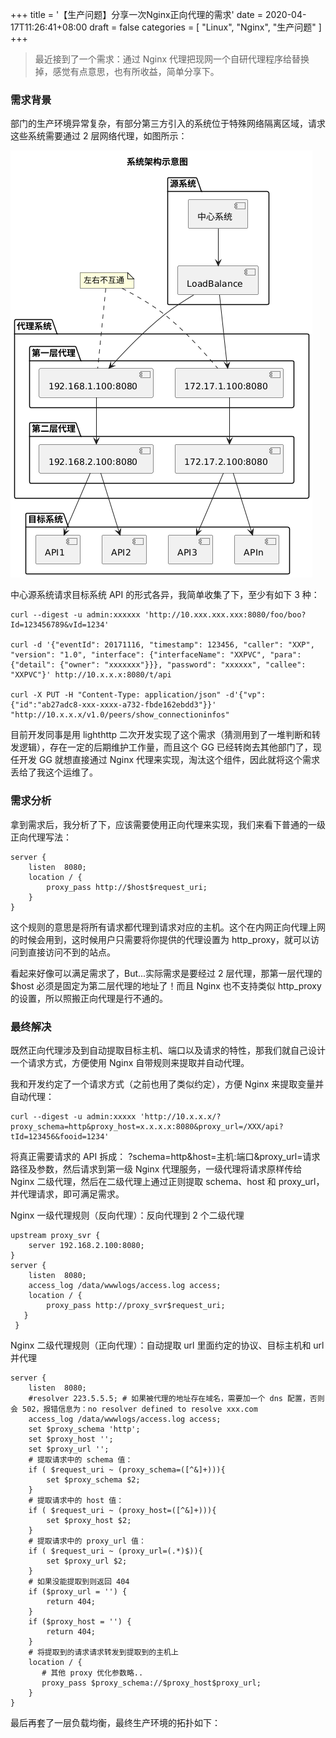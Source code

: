 +++
title = '【生产问题】分享一次Nginx正向代理的需求'
date = 2020-04-17T11:26:41+08:00
draft = false
categories = [
    "Linux",
    "Nginx",
    "生产问题"
]
+++

> 最近接到了一个需求：通过 Nginx 代理把现网一个自研代理程序给替换掉，感觉有点意思，也有所收益，简单分享下。

### 需求背景

部门的生产环境异常复杂，有部分第三方引入的系统位于特殊网络隔离区域，请求这些系统需要通过 2 层网络代理，如图所示：

![12](/images/12.png)

中心源系统请求目标系统 API 的形式各异，我简单收集了下，至少有如下 3 种：
```shell
curl --digest -u admin:xxxxxx 'http://10.xxx.xxx.xxx:8080/foo/boo?Id=123456789&vId=1234' 
 
curl -d '{"eventId": 20171116, "timestamp": 123456, "caller": "XXP", "version": "1.0", "interface": {"interfaceName": "XXPVC", "para": {"detail": {"owner": "xxxxxxx"}}}, "password": "xxxxxx", "callee": "XXPVC"}' http://10.x.x.x:8080/t/api
 
curl -X PUT -H "Content-Type: application/json" -d'{"vp":{"id":"ab27adc8-xxx-xxxx-a732-fbde162ebdd3"}}' "http://10.x.x.x/v1.0/peers/show_connectioninfos"
```
<!--more-->

目前开发同事是用 lighthttp 二次开发实现了这个需求（猜测用到了一堆判断和转发逻辑），存在一定的后期维护工作量，而且这个 GG 已经转岗去其他部门了，现任开发 GG 就想直接通过 Nginx 代理来实现，淘汰这个组件，因此就将这个需求丢给了我这个运维了。

### 需求分析

拿到需求后，我分析了下，应该需要使用正向代理来实现，我们来看下普通的一级正向代理写法：
```shell
server {  
    listen  8080;  
    location / {  
        proxy_pass http://$host$request_uri; 
    }  
}
```
这个规则的意思是将所有请求都代理到请求对应的主机。这个在内网正向代理上网的时候会用到，这时候用户只需要将你提供的代理设置为 http_proxy，就可以访问到直接访问不到的站点。

看起来好像可以满足需求了，But...实际需求是要经过 2 层代理，那第一层代理的$host 必须是固定为第二层代理的地址了！而且 Nginx 也不支持类似 http_proxy 的设置，所以照搬正向代理是行不通的。

### 最终解决

既然正向代理涉及到自动提取目标主机、端口以及请求的特性，那我们就自己设计一个请求方式，方便使用 Nginx 自带规则来提取并自动代理。

我和开发约定了一个请求方式（之前也用了类似约定），方便 Nginx 来提取变量并自动代理：
```shell
curl --digest -u admin:xxxxx 'http://10.x.x.x/?proxy_schema=http&proxy_host=x.x.x.x:8080&proxy_url=/XXX/api?tId=123456&fooid=1234'
```
将真正需要请求的 API 拆成： ?schema=http&host=主机:端口&proxy_url=请求路径及参数，然后请求到第一级 Nginx 代理服务，一级代理将请求原样传给 Nginx 二级代理，然后在二级代理上通过正则提取 schema、host 和 proxy_url，并代理请求，即可满足需求。

Nginx 一级代理规则（反向代理）：反向代理到 2 个二级代理
```shell
upstream proxy_svr { 
    server 192.168.2.100:8080; 
}
server {  
    listen  8080;  
    access_log /data/wwwlogs/access.log access;
    location / {
        proxy_pass http://proxy_svr$request_uri;
   } 
 }
```
Nginx 二级代理规则（正向代理）：自动提取 url 里面约定的协议、目标主机和 url 并代理

```shell
server {  
    listen  8080;  
    #resolver 223.5.5.5; # 如果被代理的地址存在域名，需要加一个 dns 配置，否则会 502，报错信息为：no resolver defined to resolve xxx.com
    access_log /data/wwwlogs/access.log access;
    set $proxy_schema 'http';
    set $proxy_host '';
    set $proxy_url '';
    # 提取请求中的 schema 值：
    if ( $request_uri ~ (proxy_schema=([^&]+))){
        set $proxy_schema $2;
    }
    # 提取请求中的 host 值：
    if ( $request_uri ~ (proxy_host=([^&]+))){
        set $proxy_host $2;
    }
    # 提取请求中的 proxy_url 值：
    if ( $request_uri ~ (proxy_url=(.*)$)){
        set $proxy_url $2;
    }
    # 如果没能提取到则返回 404
    if ($proxy_url = '') {
        return 404;
    }
    if ($proxy_host = '') {
        return 404;
    }
    # 将提取到的请求请求转发到提取到的主机上
    location / {
       # 其他 proxy 优化参数略..
       proxy_pass $proxy_schema://$proxy_host$proxy_url;
    }  
}
```
最后再套了一层负载均衡，最终生产环境的拓扑如下：

